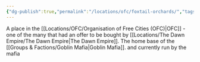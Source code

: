 ```yaml
---
{"dg-publish":true,"permalink":"/locations/ofc/foxtail-orchards/","tags":["Location"],"noteIcon":"","created":"2024-02-28T18:18:36.100+00:00","updated":"2024-12-31T20:49:01.777+00:00"}
---
```


A place in the [[Locations/OFC/Organisation of Free Cities (OFC)\|OFC]] - one of the many that had an offer to be bought by [[Locations/The Dawn Empire/The Dawn Empire\|The Dawn Empire]]. The home base of the [[Groups & Factions/Goblin Mafia\|Goblin Mafia]]. and currently run by the mafia 